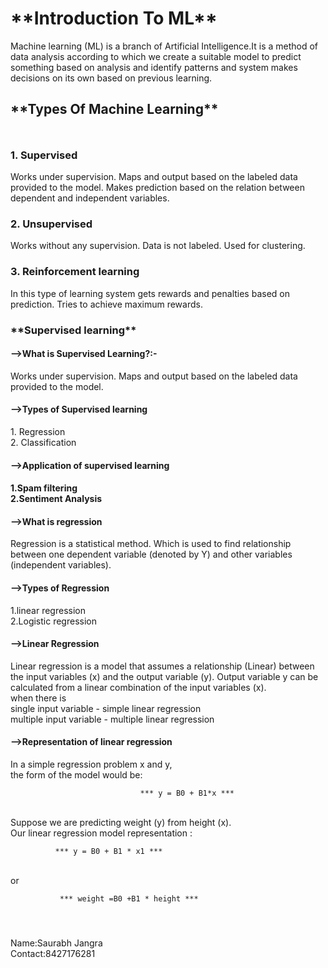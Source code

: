 <h1>**Introduction To ML**</br></h1>
Machine learning (ML) is a branch of Artificial Intelligence.It is a method of data analysis according to which we create a suitable model to predict something based on analysis and identify patterns and system makes decisions on its own based on previous learning.</br>



<h2>**Types Of Machine Learning**</h2>

<img src="https://user-images.githubusercontent.com/55055472/122897197-65539200-d367-11eb-9cc1-bc215aa95dc2.png" style="width:5px;height:10px;">

<h3>1. Supervised</h3>
Works under supervision.
Maps and output based on the labeled data provided to the model.
Makes prediction based on the relation between dependent and independent variables.

<h3>2. Unsupervised</h3>
Works without any supervision.
Data is not labeled.
Used for clustering.

<h3>3. Reinforcement learning</h3>
In this type of learning system gets rewards and penalties based on prediction.
Tries to achieve maximum rewards.
 
<h3>**Supervised learning**</h3>
 
 
<h4>-->What is Supervised Learning?:-</h4>
Works under supervision.
Maps and output based on the labeled data provided to the model.

<h4>-->Types of Supervised learning</h4>
1. Regression</br>
2. Classification

<h4>-->Application of supervised learning<h4>
  1.Spam filtering</br>
 2.Sentiment Analysis
 
  
  <h4>-->What is regression</h4>
  Regression is a statistical method.
 Which is used to find relationship between one dependent variable (denoted by Y) and  other variables (independent variables).
  
  <h4>-->Types of Regression</h4>
  1.linear regression</br>
  2.Logistic regression
  
  <h4>-->Linear Regression</h4>
  Linear regression is a model that assumes a relationship (Linear) between the input variables (x) and the output variable (y). Output variable y can be calculated from a linear combination of the input variables (x).</br>
  when there is</br>
  single input variable - simple linear regression</br>
  multiple input variable - multiple linear regression</br>
  
  <h4>-->Representation of linear regression</h4>
  In a simple regression problem  x and  y,</br> 
 the form of the model would be:

                                 *** y = B0 + B1*x ***
  
  </br>
 Suppose we are predicting weight (y) from height (x). </br>
 Our linear regression model representation :

              *** y = B0 + B1 * x1 ***
</br>
or

               *** weight =B0 +B1 * height ***
</br>
<img src="https://user-images.githubusercontent.com/55055472/122948493-939d9580-d398-11eb-867c-3425cb8360e5.png" style="width:5px;height:10px;">

Name:Saurabh Jangra</br> 
Contact:8427176281
